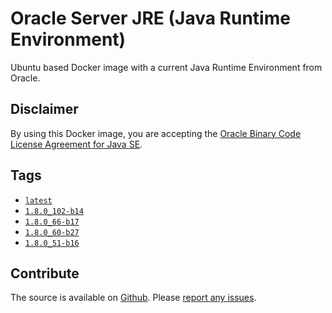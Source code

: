 # Oracle Server JRE (Java Runtime Environment) #

Ubuntu based Docker image with a current Java Runtime Environment from Oracle.

## Disclaimer ##

By using this Docker image, you are accepting the [Oracle Binary Code License Agreement for Java SE](http://www.oracle.com/technetwork/java/javase/terms/license/index.html).

## Tags ##

* [`latest`](https://github.com/JensPiegsa/oracle-jre/blob/master/Dockerfile)
* [`1.8.0_102-b14`](https://github.com/JensPiegsa/oracle-jre/blob/1.8.0_102-b14/Dockerfile)
* [`1.8.0_66-b17`](https://github.com/JensPiegsa/oracle-jre/blob/1.8.0_66-b17/Dockerfile)
* [`1.8.0_60-b27`](https://github.com/JensPiegsa/oracle-jre/blob/1.8.0_60-b27/Dockerfile)
* [`1.8.0_51-b16`](https://github.com/JensPiegsa/oracle-jre/blob/1.8.0_51-b16/Dockerfile)

## Contribute ##

The source is available on [Github](https://github.com/JensPiegsa/oracle-jre/). Please [report any issues](https://github.com/JensPiegsa/oracle-jre/issues).
